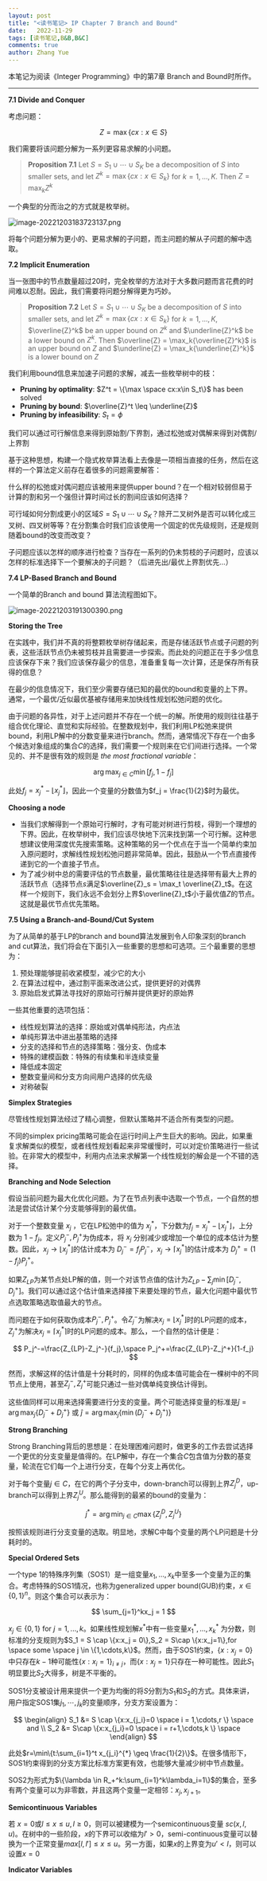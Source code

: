 ```yaml
---
layout: post
title: "<读书笔记> IP Chapter 7 Branch and Bound"
date:   2022-11-29
tags: [读书笔记,B&B,B&C]
comments: true
author: Zhang Yue
---
```




本笔记为阅读《Integer Programming》中的第7章 Branch and Bound时所作。

------------------------------------------

**7.1 Divide and Conquer**

考虑问题：



$$
Z=\max\{cx:x\in S\}
$$



我们需要将该问题分解为一系列更容易求解的小问题。

> **Proposition 7.1** Let $S=S_1 \cup \cdots\cup S_K$ be a decomposition of $S$ into smaller sets, and let $Z^k=\max \{cx:x\in S_k\}$ for $k = 1,...,K$. Then $Z = \max_{k} Z^k$ 

一个典型的分而治之的方式就是枚举树。

![image-20221203183723137.png](https://s2.loli.net/2022/12/03/ort3l5eC7KS9Tgy.png)

将每个问题分解为更小的、更易求解的子问题，而主问题的解从子问题的解中选取。

**7.2 Implicit Enumeration**

当一张图中的节点数量超过20时，完全枚举的方法对于大多数问题而言花费的时间难以忍耐。因此，我们需要将问题分解得更为巧妙。

> **Proposition 7.2** Let $S = S_1 \cup\cdots \cup S_K$ be a decomposition of $S$ into smaller sets, and let $Z^k = \max\{cx:x\in S_k\}$ for $k = 1,...,K$,   $\overline{Z}^k$ be an upper bound on $Z^k$ and $\underline{Z}^k$ be a lower bound on $Z^k$. Then $\overline{Z} = \max_k{\overline{Z}^k}$ is an upper bound on $Z$ and $\underline{Z} = \max_k{\underline{Z}^k}$ is a lower bound on $Z$

我们利用bound信息来加速子问题的求解，减去一些枚举树中的枝：

- **Pruning by optimality**: $Z^t = \{\max \space cx:x\in S_t\}$ has been solved
- **Pruning by bound**: $\overline{Z}^t \leq \underline{Z}$
- **Pruning by infeasibility**: $S_t = \phi$

我们可以通过可行解信息来得到原始割/下界割，通过松弛或对偶解来得到对偶割/上界割

基于这种思想，构建一个隐式枚举算法看上去像是一项相当直接的任务，然后在这样的一个算法定义前存在着很多的问题需要解答：

什么样的松弛或对偶问题应该被用来提供upper bound？在一个相对较弱但易于计算的割和另一个强但计算时间过长的割间应该如何选择？

可行域如何分割成更小的区域$S = S_1 \cup\cdots \cup S_K$？除开二叉树外是否可以转化成三叉树、四叉树等等？在分割集合时我们应该使用一个固定的优先级规则，还是规则随着bound的改变而改变？

子问题应该以怎样的顺序进行检查？当存在一系列的仍未剪枝的子问题时，应该以怎样的标准选择下一个要解决的子问题？（后进先出/最优上界割优先...）

**7.4 LP-Based Branch and Bound**

一个简单的Branch and bound 算法流程图如下。

![image-20221203191300390.png](https://s2.loli.net/2022/12/03/Ax7wNYR2IgH5PfV.png)

**Storing the Tree**

在实践中，我们并不真的将整颗枚举树存储起来，而是存储活跃节点或子问题的列表，这些活跃节点仍未被剪枝并且需要进一步探索。而此处的问题正在于多少信息应该保存下来？我们应该保存最少的信息，准备重复每一次计算，还是保存所有获得的信息？

在最少的信息情况下，我们至少需要存储已知的最优的bound和变量的上下界。通常，一个最优/近似最优基被存储用来加快线性规划松弛问题的优化。

由于问题的各异性，对于上述问题并不存在一个统一的解。所使用的规则往往基于组合优化理论、直觉和实际经验。在整数规划中，我们利用LP松弛来提供bound，利用LP解中的分数变量来进行branch。然而，通常情况下存在一个由多个候选对象组成的集合$C$的选择，我们需要一个规则来在它们间进行选择。一个常见的、并不是很有效的规则是 *the most fractional variable*：


$$
\arg \max_{j\in C} \min[f_j,1-f_j]
$$


此处$f_j = x_j^*-\left \lfloor x_j^* \right \rfloor$，因此一个变量的分数值为$f_j = \frac{1}{2}$时为最优。

**Choosing a node**

- 当我们求解得到一个原始可行解时，才有可能对树进行剪枝，得到一个理想的下界。因此，在枚举树中，我们应该尽快地下沉来找到第一个可行解。这种思想建议使用深度优先搜索策略。这种策略的另一个优点在于当一个简单约束加入原问题时，求解线性规划松弛问题非常简单。因此，鼓励从一个节点直接传递到它的一个直接子节点。
- 为了减少树中总的需要评估的节点数量，最优策略往往是选择带有最大上界的活跃节点（选择节点$s$满足$\overline{Z}_s = \max_t \overline{Z}_t$。在这样一个规则下，我们永远不会划分上界$\overline{Z}_t$小于最优值$Z$的节点。这就是最优节点优先策略。

**7.5 Using a Branch-and-Bound/Cut System**

为了从简单的基于LP的branch and bound算法发展到令人印象深刻的branch and cut算法，我们将会在下面引入一些重要的思想和可选项。三个最重要的思想为：

1. 预处理能够提前收紧模型，减少它的大小
2. 在算法过程中，通过割平面来改进公式，提供更好的对偶界
3. 原始启发式算法寻找好的原始可行解并提供更好的原始界

一些其他重要的选项包括：

- 线性规划算法的选择：原始或对偶单纯形法，内点法
- 单纯形算法中进出基策略的选择
- 分支的选择和节点的选择策略：强分支、伪成本
- 特殊的建模函数：特殊的有续集和半连续变量
- 降低成本固定
- 整数变量间和分支方向间用户选择的优先级
- 对称破裂

**Simplex Strategies**

尽管线性规划算法经过了精心调整，但默认策略并不适合所有类型的问题。

不同的simplex pricing策略可能会在运行时间上产生巨大的影响。因此，如果重复求解类似的模型，或者线性规划看起来非常缓慢时，可以对定价策略进行一些试验。在非常大的模型中，利用内点法来求解第一个线性规划的解会是一个不错的选择。

**Branching and Node Selection**

假设当前问题为最大化优化问题。为了在节点列表中选取一个节点，一个自然的想法是尝试估计某个分支能够得到的最优值。

对于一个整数变量 $x_j$ ，它在LP松弛中的值为 $x_j^{*}$，下分数为$f_j = x_j^{*}-\left \lfloor x_j^* \right \rfloor$，上分数为 $1-f_j$。定义$P_j^-,P_j^+$为伪成本，将 $x_j$ 分别减少或增加一个单位的成本估计为整数。因此，$x_j \rightarrow \lfloor x_j^*  \rfloor$的估计成本为 $D_j^-=f_jP_j^-$，$x_j \rightarrow \lceil x_j^* \rceil$的估计成本为 $D_j^+ = (1-f_j)P_j^+$。

如果$Z_{LP}$为某节点处LP解的值，则一个对该节点值的估计为$Z_{LP}-\sum_j \min[D_j^-,D_j^+]$。我们可以通过这个估计值来选择接下来要处理的节点，最大化问题中最优节点选取策略选取值最大的节点。

而问题在于如何获取伪成本$P_j^-,P_j^+$。令$Z_j^-$为解决$x_j=\lfloor x_j^* \rfloor$时的LP问题的成本，$Z_j^+$为解决$x_j=\lceil x_j^* \rceil$时的LP问题的成本。那么，一个自然的估计便是：


$$
P_j^-=\frac{Z_{LP}-Z_j^-}{f_j},\space P_j^+=\frac{Z_{LP}-Z_j^+}{1-f_j}
$$


然而，求解这样的估计值是十分耗时的，同样的伪成本值可能会在一棵树中的不同节点上使用，甚至$Z_j^-,Z_j^+$可能只通过一些对偶单纯变换估计得到。

这些值同样可以用来选择需要进行分支的变量。两个可能选择变量的标准是$\hat{j}=\arg \max_j\{D_j^-+D_j^+\}$ 或 $\hat{j}=\arg \max_j\{\min(D_j^-+D_j^+)\}$

**Strong Branching**

Strong Branching背后的思想是：在处理困难问题时，做更多的工作去尝试选择一个更优的分支变量是值得的。在LP解中，存在一个集合$C$包含值为分数的基变量，轮流在它们每一个上进行分支，在每个分支上再优化。

对于每个变量$j \in C$，在它的两个子分支中，down-branch可以得到上界$Z_j^D$，up-branch可以得到上界$Z_j^U$。那么能得到的最紧的bound的变量为：


$$
j^* = \arg \min_{j \in C} \max\{Z_j^D,Z_j^U\}
$$


按照该规则进行分支变量的选取。明显地，求解C中每个变量的两个LP问题是十分耗时的。

**Special Ordered Sets**

一个type 1的特殊序列集（SOS1）是一组变量$x_1,...,x_k$中至多一个变量为正的集合。考虑特殊的SOS1情况，也称为generalized upper bound(GUB)约束，$x \in \{0,1\}^n$。则这个集合可以表示为：


$$
\sum_{j=1}^kx_j = 1
$$


$x_j \in \{0,1\}$ for $j=1,...,k$。如果线性规划解$x^*$中有一些变量$x_1^{*},...,x_k^{*}$ 为分数，则标准的分支规则为$S_1 = S \cap \{x:x_j = 0\},S_2 = S\cap \{x:x_j=1\},for \space some \space j \in \{1,\cdots,k\}$。然而，由于SOS1约束，$\{x:x_j = 0\}$中只存在$k-1$种可能性$\{x:x_i=1\}_{i \neq j}$，而$\{x:x_j=1\}$只存在一种可能性。因此$S_1$明显要比$S_2$大得多，树是不平衡的。 

SOS1分支被设计用来提供一个更为均衡的将$S$分割为$S_1$和$S_2$的方式。具体来讲，用户指定SOS1集$j_1,\cdots,j_k$的变量顺序，分支方案设置为：


$$
\begin{align}
S_1 &= S \cap \{x:x_{j_i}=0 \space i = 1,\cdots,r \} \space and \\
S_2 &= S\cap \{x:x_{j_i}=0 \space i = r+1,\cdots,k \} \space
\end{align}
$$


此处$r=\min\{t:\sum_{i=1}^t x_{j_i}^{*} \geq \frac{1}{2}\}$。在很多情形下，SOS1约束得到的分支方案比标准方案更有效，也能够大量减少树中节点数量。

SOS2为形式为$\{\lambda \in R_+^k:\sum_{i=1}^k\lambda_i=1\}$的集合，至多有两个变量可以为非零数，并且这两个变量一定相邻：$x_j,x_{j+1}$。

**Semicontinuous Variables**

若 $x=0$或$l\leq x\leq u,l\geq 0$，则可以被建模为一个semicontinuous变量 $sc(x,l,u)$。在树中的一些阶段，$x$的下界可以收缩为$l'\gt 0$，semi-continuous变量可以替换为一个正常变量$max[l,l']\leq x\leq u$。另一方面，如果$x$的上界变为$u'\lt l$，则可以设置$x=0$

**Indicator Variables**



